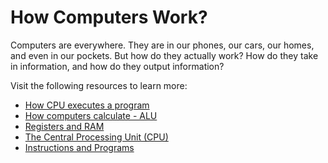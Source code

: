 # How Computers Work?

Computers are everywhere. They are in our phones, our cars, our homes, and even in our pockets. But how do they actually work? How do they take in information, and how do they output information?

Visit the following resources to learn more:

- [How CPU executes a program](https://www.youtube.com/watch?v=XM4lGflQFvA)
- [How computers calculate - ALU](https://youtu.be/1I5ZMmrOfnA)
- [Registers and RAM](https://youtu.be/fpnE6UAfbtU)
- [The Central Processing Unit (CPU)](https://youtu.be/FZGugFqdr60)
- [Instructions and Programs](https://youtu.be/zltgXvg6r3k)
